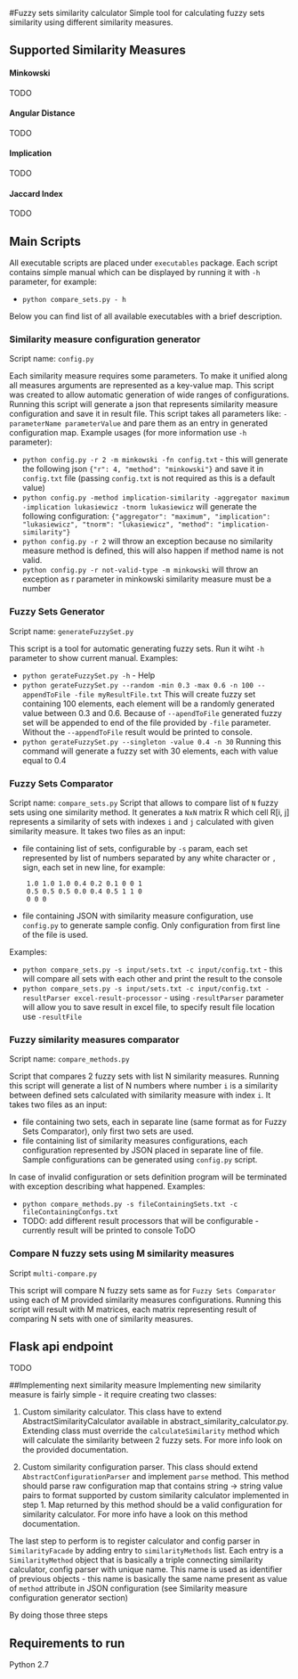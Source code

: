 #Fuzzy sets similarity calculator
Simple tool for calculating fuzzy sets similarity using different similarity measures.
## Supported Similarity Measures

#### Minkowski
TODO
#### Angular Distance
TODO
#### Implication
TODO

#### Jaccard Index
TODO

## Main Scripts
All executable scripts are placed under `executables` package. Each script contains simple manual which can be displayed by running it with `-h` parameter, for example:
 * `python compare_sets.py - h`

Below you can find list of all available executables with a brief description.

### Similarity measure configuration generator
Script name: `config.py`

Each similarity measure requires some parameters. To make it unified along all measures arguments are represented as a key-value map.
This script was created to allow automatic generation of wide ranges of configurations. Running this script will generate a json that represents similarity measure configuration and save it in result file. 
This script takes all parameters like: `-parameterName parameterValue` and pare them as an entry in generated configuration map.
Example usages (for more information use `-h` parameter):
* `python config.py -r 2 -m minkowski -fn config.txt` - this will generate the following json `{"r": 4, "method": "minkowski"}` and save it in `config.txt` file (passing `config.txt` is not required as this is a default value)
* `python config.py -method implication-similarity -aggregator maximum -implication lukasiewicz -tnorm lukasiewicz` will generate the following configuration: `{"aggregator": "maximum", "implication": "lukasiewicz", "tnorm": "lukasiewicz", "method": "implication-similarity"}`
* `python config.py -r 2` will throw an exception because no similarity measure method is defined, this will also happen if method name is not valid.
* `python config.py -r not-valid-type -m minkowski` will throw an exception as r parameter in minkowski similarity measure must be a number

### Fuzzy Sets Generator
Script name: `generateFuzzySet.py`

This script is a tool for automatic generating fuzzy sets. Run it wiht `-h` parameter to show current manual.
Examples:
* `python gerateFuzzySet.py -h` - Help
* `python gerateFuzzySet.py --random -min 0.3 -max 0.6 -n 100 --appendToFile -file myResultFile.txt` 
 This will create fuzzy set containing 100 elements, each element will be a randomly generated value between 0.3 and 0.6. Because of `--apendToFile` generated fuzzy set will be appended to end of the file provided by `-file` parameter. Without the `--appendToFile` result would be printed to console.
* `python gerateFuzzySet.py --singleton -value 0.4 -n 30`
 Running this command will generate a fuzzy set with 30 elements, each with value equal to 0.4 

### Fuzzy Sets Comparator
Script name: `compare_sets.py`
Script that allows to compare list of `N` fuzzy sets using one similarity method. It generates a `NxN` matrix R which cell R[i, j] represents a similarity of sets with indexes `i` and `j` calculated with given similarity measure.
It takes two files as an input:
 * file containing list of sets, configurable by `-s` param, each set represented by list of numbers separated by any white character or `,` sign, each set in new line, for example: 
    ```
     1.0 1.0 1.0 0.4 0.2 0.1 0 0 1
     0.5 0.5 0.5 0.0 0.4 0.5 1 1 0
     0 0 0
    ```
 * file containing JSON with similarity measure configuration, use `config.py` to generate sample config. Only configuration from first line of the file is used. 

Examples: 
* `python compare_sets.py -s input/sets.txt -c input/config.txt` - this will compare all sets with each other and print the result to the console
* `python compare_sets.py -s input/sets.txt -c input/config.txt -resultParser excel-result-processor` - using `-resultParser` parameter will allow you to save result in excel file, to specify result file location use `-resultFile`

### Fuzzy similarity measures comparator
Script name: `compare_methods.py`

Script that compares 2 fuzzy sets with list N similarity measures. Running this script will generate a list of N numbers where number `i` is a similarity between defined sets calculated with similarity measure with index `i`.
It takes two files as an input:
* file containing two sets, each in separate line (same format as for Fuzzy Sets Comparator), only first two sets are used.
* file containing list of similarity measures configurations, each configuration represented by JSON placed in separate line of file. Sample configurations can be generated using `config.py` script.

In case of invalid configuration or sets definition program will be terminated with exception describing what happened.
Examples: 
* `python compare_methods.py -s fileContainingSets.txt -c fileContainingConfgs.txt`
* TODO: add different result processors that will be configurable - currently result will be printed to console
ToDO

### Compare N fuzzy sets using M similarity measures
Script `multi-compare.py`

This script will compare N fuzzy sets same as for `Fuzzy Sets Comparator` using each of M provided similarity measures configurations.
Running this script will result with M matrices, each matrix representing result of comparing N sets with one of similarity measures.

## Flask api endpoint
TODO

##Implementing next similarity measure
Implementing new similarity measure is fairly simple - it require creating two classes:
1. Custom similarity calculator. This class have to extend AbstractSimilarityCalculator available in
abstract_similarity_calculator.py. Extending class must override the `calculateSimilarity` method which will
calculate the similarity between 2 fuzzy sets. For more info look on the provided documentation.

2. Custom similarity configuration parser. This class should extend `AbstractConfigurationParser` and implement 
`parse` method. This method should parse raw configuration map that contains string -> string value pairs to format 
supported by custom similarity calculator implemented in step 1. Map returned by this method should be a valid 
configuration for similarity calculator. For more info have a look on this method documentation.

The last step to perform is to register calculator and config parser in `SimilarityFacade` by adding entry to 
`similarityMethods` list. Each entry is a `SimilarityMethod` object that is basically a triple connecting similarity 
calculator, config parser with unique name. This name is used as identifier of previous objects - this name is 
basically the same name present as value of `method` attribute in JSON configuration (see Similarity measure 
configuration generator section) 

By doing those three steps 
  

## Requirements to run
Python 2.7	
